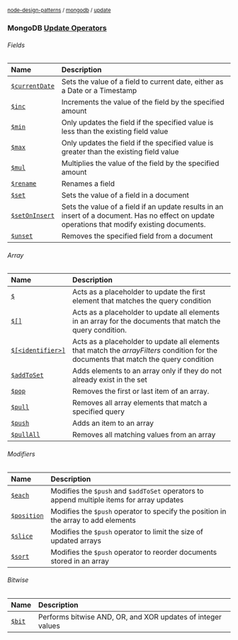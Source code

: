 <sup>[node-design-patterns](https://github.com/moatorres/node-design-patterns/blob/master/) / [mongodb](https://github.com/moatorres/node-design-patterns/blob/master/mongodb/) / [update](https://github.com/moatorres/node-design-patterns/blob/master/mongodb/update/)</sup>

### MongoDB [Update Operators](https://docs.mongodb.com/manual/reference/operator/update/#update-operators)

###### Fields

| Name     | Description |
| :------- | :---------- |
| [`$currentDate`](https://github.com/moatorres/node-design-patterns/blob/master/mongodb/update/current-date-operator.md) | Sets the value of a field to current date, either as a Date or a Timestamp
| [`$inc`](https://github.com/moatorres/node-design-patterns/blob/master/mongodb/update/inc-operator.md) | Increments the value of the field by the specified amount
| [`$min`](https://github.com/moatorres/node-design-patterns/blob/master/mongodb/update/min-operator.md) | Only updates the field if the specified value is less than the existing field value
| [`$max`]() | Only updates the field if the specified value is greater than the existing field value
| [`$mul`]() | Multiplies the value of the field by the specified amount
| [`$rename`]() | Renames a field
| [`$set`]() | Sets the value of a field in a document
| [`$setOnInsert`]() | Sets the value of a field if an update results in an insert of a document. Has no effect on update operations that modify existing documents.
| [`$unset`]() | Removes the specified field from a document

###### Array

| Name     | Description |
| :------- | :---------- |
| [`$`]() | Acts as a placeholder to update the first element that matches the query condition
| [`$[]`]() | Acts as a placeholder to update all elements in an array for the documents that match the query condition.
| [`$[<identifier>]`]() | Acts as a placeholder to update all elements that match the *arrayFilters* condition for the documents that match the query condition
| [`$addToSet`]() | Adds elements to an array only if they do not already exist in the set
| [`$pop`]() | Removes the first or last item of an array.
| [`$pull`]() | Removes all array elements that match a specified query
| [`$push`]() | Adds an item to an array
| [`$pullAll`]() | Removes all matching values from an array

###### Modifiers

| Name     | Description |
| :------- | :---------- |
| [`$each`]() | Modifies the `$push` and `$addToSet` operators to append multiple items for array updates
| [`$position`]() | Modifies the `$push` operator to specify the position in the array to add elements
| [`$slice`]() | Modifies the `$push` operator to limit the size of updated arrays
| [`$sort`]() | Modifies the `$push` operator to reorder documents stored in an array

###### Bitwise

| Name     | Description |
| :------- | :---------- |
| [`$bit`]() | Performs bitwise AND, OR, and XOR updates of integer values

